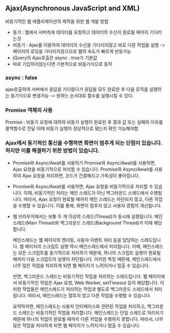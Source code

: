 ## Ajax(Asynchronous JavaScript and XML)
비동기적인 웹 애플리케이션의 제작을 위한 웹 개발 방법

- 동기 : 웹에서 서버측에 데이터를 요청하고 데이터의 수신이 완료될 때까지 기다리는것
- 비동기 : Ajax를 이용하여 데이터의 수신을 기다리지않고 바로 다른 작업을 실행 -> 페이지의 로딩을 기다리지않으므로 웹의 속도가 빠르게 반응가능
- jQuery의 Ajax호출은 async : true가 기본값
- 따로 기입하지않는다면 기본적으로 비동기식으로 동작

### async : false
ajax호출하여 서버에서 응답을 기다렸다가 응답을 모두 완료한 후 다음 로직을 실행하는 동기식으로 변경가능
-> 원하는 순서대로 함수를 실행시킬 수 있다.

### Promise 객체의 사용
Promise : 비동기 요청에 대하여 비동기 실행이 완료된 후 결과 값 또는 실패의 이유를 콜백함수로 전달
이때 비동기 실행이 정상적으로 됐는지 확인 가능해야함


### Ajax에서 동기적인 통신을 수행하면 화면이 멈추게 되는 단점이 있습니다. 하지만 이를 해결하기 위한 방법이 있습니다.
- Promise와 Async/Await를 사용하기
Promise와 Async/Await를 사용하면, Ajax 요청을 비동기적으로 처리할 수 있습니다. Promise와 Async/Await를 사용하여 Ajax 요청을 처리하면, 코드가 간결해지고 가독성이 좋아집니다.

- Promise와 Async/Await를 사용하면, Ajax 요청을 비동기적으로 처리할 수 있습니다. 이때, 비동기적인 처리는 메인 스레드가 아닌 백그라운드 스레드에서 수행됩니다. 따라서, Ajax 요청이 완료될 때까지 메인 스레드는 차단되지 않고, 다른 작업을 수행할 수 있습니다. 이를 통해, 화면이 멈추지 않고 사용자 경험이 개선됩니다.
- 웹 브라우저에서는 보통 두 개 이상의 스레드(Thread)가 동시에 실행됩니다. 메인스레드(Main Thread)와 백그라운드 스레드(Background Thread)가 이에 해당합니다.

  메인스레드는 웹 페이지의 렌더링, 사용자 이벤트 처리 등을 담당하는 스레드입니다. 웹 페이지의 스크립트 실행 역시 메인스레드에서 처리됩니다. 이때, 메인스레드는 모든 스크립트를 동기적으로 처리하기 때문에, 하나의 스크립트 실행이 완료될 때까지 다음 스크립트의 실행이 차단됩니다. 이러한 특징 때문에, 메인스레드에서 너무 많은 작업을 처리하게 되면 웹 페이지가 느려지거나 멈출 수 있습니다.

  반면, 백그라운드 스레드는 비동기적인 작업을 처리하는 스레드입니다. 웹 페이지에서 비동기적인 작업은 Ajax 요청, Web Worker, setTimeout 등이 해당합니다. 이러한 작업들은 메인스레드가 처리하는 작업과 별도로 백그라운드 스레드에서 처리됩니다. 따라서, 메인스레드는 멈추지 않고 다른 작업을 수행할 수 있습니다.

  요약하자면, 메인스레드는 사용자 인터페이스와 관련된 작업을 처리하고, 백그라운드 스레드는 비동기적인 작업을 처리합니다. 메인스레드는 단일 스레드로 처리되기 때문에 하나의 작업이 완료될 때까지 다른 작업을 수행하지 못합니다. 따라서, 너무 많은 작업을 처리하게 되면 웹 페이지가 느려지거나 멈출 수 있습니다.
